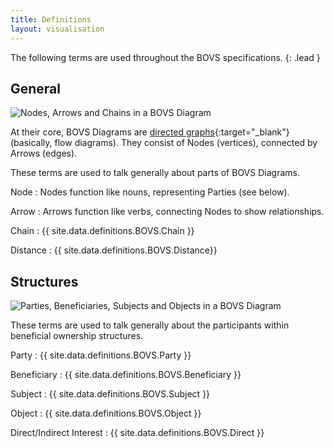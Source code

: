 ```yaml
---
title: Definitions
layout: visualisation
---
```


The following terms are used throughout the BOVS specifications.
{: .lead }


## General

![Nodes, Arrows and Chains in a BOVS Diagram](bovs-core-definitions-structure.jpg)

At their core, BOVS Diagrams are [directed graphs](https://en.wikipedia.org/wiki/Directed_graph){:target="_blank"} (basically, flow diagrams). They consist of Nodes (vertices), connected by Arrows (edges).

These terms are used to talk generally about parts of BOVS Diagrams.

Node
: Nodes function like nouns, representing Parties (see below).

Arrow
: Arrows function like verbs, connecting Nodes to show relationships.

Chain
: {{ site.data.definitions.BOVS.Chain }}

Distance 
: {{ site.data.definitions.BOVS.Distance}}


## Structures

![Parties, Beneficiaries, Subjects and Objects in a BOVS Diagram](bovs-core-definitions-vocabulary.jpg)

These terms are used to talk generally about the participants within beneficial ownership structures.

Party
: {{ site.data.definitions.BOVS.Party }}

Beneficiary
: {{ site.data.definitions.BOVS.Beneficiary }}

Subject
: {{ site.data.definitions.BOVS.Subject }}

Object
: {{ site.data.definitions.BOVS.Object }}

Direct/Indirect Interest
: {{ site.data.definitions.BOVS.Direct }}